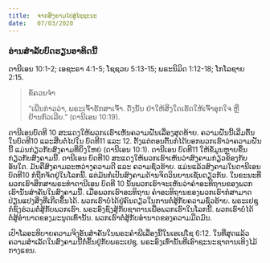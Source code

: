 ```yaml
---
title:  ຈາກສົງຄາມໄປສູ່ໄຊຊະນະ
date:   07/03/2020
---
```


### ອ່ານສຳລັບບົດຮຽນອາທິດນີ້ 
ດານີເອນ 10:1-2; ເອຊະຣາ 4:1-5; ໂຊຊວຍ 5:13-15; ພຣະນິມິດ 1:12-18; ໂກໂລຊາຍ 2:15.

> <p>ຂໍ້ຄວນຈຳ</p>
> “ເພີ່ນກ່າວວ່າ, ພຣະເຈົ້າຮັກສາເຈົ້າ. ດັ່ງນັ້ນ ຢ່າໃຫ້ສິ່ງໃດເຮັດໃຫ້ເຈົ້າອຸກໃຈ ຫຼື ຢ້ານກົວເລີຍ.” (ດານີເອນ 10:19).

ດານີເອນບົດທີ 10 ສະແດງໃຫ້ພວກເເຮົາເຫັນຄວາມຝັນເລື່ອງສຸດທ້າຍ. ຄວາມຝັນນີ້ເລີ່ມຕົ້ນໃນບົດທີ10 ແລະສືບຕໍ່ໄປໃນ ບົດທີ11 ແລະ 12. ຕັ້ງແຕ່ຕອນຕົ້ນກໍໄດ້ບອກພວກເຮົາວ່າຄວາມຝັນນີ້ ແມ່ນກ່ຽວກັບສົງຄາມທີ່ຍິ່ງໃຫຍ່ (ດານີເອນ 10:1). ດານີເອນ ບົດທີ11 ໃຫ້ຂໍ້ມູນຫຼາຍຂຶ້ນກ່ຽວກັບສົງຄາມນີ້. ດານີເອນ ບົດທີ10 ສະແດງໃຫ້ພວກເຮົາເຫັນວ່າສົງຄາມກ່ຽວຂ້ອງກັບອັນໃດ. ມັນຄືສົງຄາມລະຫວ່າງຄວາມດີ ແລະ ຄວາມຊົ່ວຮ້າຍ. ແມ່ນແລ້ວສົງຄາມໃນດານີເອນ ບົດທີ10 ກໍຖືກຈັດຢູ່ໃນໂລກນີ້. ແຕ່ມັນກໍ່ເປັນສົງຄາມດ້ານຈິດວິນຍານເຊັ່ນດຽວກັນ. ໃນຂະນະທີ່ພວກເຮົາສຶກສາພຣະທໍາດານີເອນ ບົດທີ 10 ນັ້ນພວກເຮົາຈະເຫັນວ່າຄຳອະທິຖານຂອງພວກເຮົານັ້ນສຳຄັນໃນສົງຄາມນີ້. ເມື່ອພວກເຮົາອະທິຖານ ຄຳອະທິຖານຂອງພວກເຮົາກໍສາມາດປ່ຽນແປງສິ່ງທີ່ເກີດຂຶ້ນໄດ້. ພວກເຮົາບໍ່ໄດ້ຢູ່ຄົນດຽວໃນການຕໍ່ສູ້ກັບຄວາມຊົ່ວຮ້າຍ. ພຣະເຢຊູກໍຊົງຮ່ວມຕໍ່ສູ້ກັບພວກເຮົາ. ພຣະອົງຊົງສູ້ກັບຊາຕານເພື່ອພວກເຮົາໃນໂລກນີ້. ພວກເຮົາບໍ່ໄດ້ຕໍ່ສູ້ອຳນາດຂອງມະນຸດເທົ່ານັ້ນ. ພວກເຮົາຕໍ່ສູ້ກັບອຳນາດຂອງຄວາມມືດມົນ. 

ເປົາໂລອະທິບາຍຄວາມຈິງອັນສຳຄັນໃນພຣະຄຳພີເລື່ອງນີ້ໃນເອເຟໂຊ 6:12. ໃນທີ່ສຸດແລ້ວ ຄວາມສຳເລັດໃນສົງຄາມນີ້ກໍ່ຂຶ້ນຢູ່ກັບພຣະເຢຊູ. ພຣະອົງເທົ່ານັ້ນທີ່ເອົາຊະນະຊາຕານເທິງໄມ້ກາງແຂນ.